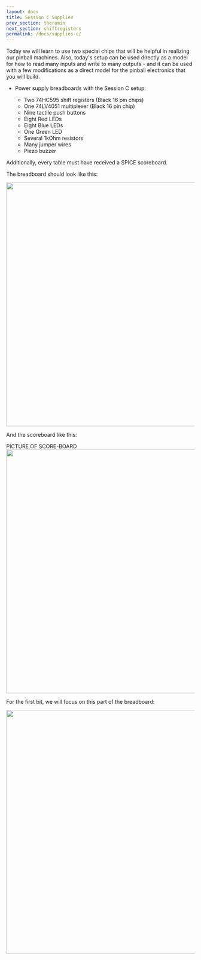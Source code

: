 ```yaml
---
layout: docs
title: Session C Supplies
prev_section: theramin
next_section: shiftregisters
permalink: /docs/supplies-c/
---
```


Today we will learn to use two special chips that will be helpful in realizing our pinball machines. Also, today's setup can be used directly as a model for how to read many inputs and write to many outputs - and it can be used with a few modifications as a direct model for the pinball electronics that you will build.

- Power supply breadboards with the Session C setup:

    - Two 74HC595 shift registers (Black 16 pin chips)
    - One 74LV4051 multiplexer    (Black 16 pin chip)
    - Nine tactile push buttons
    - Eight Red LEDs
    - Eight Blue LEDs
    - One Green LED
    - Several 1kOhm resistors
    - Many jumper wires
    - Piezo buzzer

Additionally, every table must have received a SPICE scoreboard.

The breadboard should look like this:

<img src="{{ site.baseurl }}/img/c-breadboard.png" style="width: 650px"/>

And the scoreboard like this:

PICTURE OF SCORE-BOARD
<img src="{{ site.baseurl }}/img/wes.png" style="width: 650px"/>

For the first bit, we will focus on this part of the breadboard:

<img src="{{ site.baseurl }}/img/c-shiftreg-led-area.png" style="width: 650px"/>


